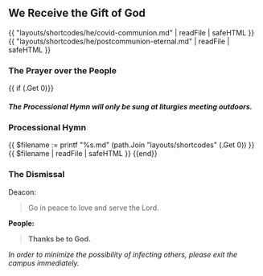 ## We Receive the Gift of God
{{ "layouts/shortcodes/he/covid-communion.md" | readFile | safeHTML }}
{{ "layouts/shortcodes/he/postcommunion-eternal.md" | readFile | safeHTML }}

### The Prayer over the People

{{ if (.Get 0)}}
##### The Processional Hymn will only be sung at liturgies meeting outdoors.
### Processional Hymn
{{ $filename := printf "%s.md" (path.Join "layouts/shortcodes" (.Get 0)) }}
{{ $filename | readFile | safeHTML }}
{{end}}

### The Dismissal
Deacon:
> Go in peace to love and serve the Lord.

**People:**
> **Thanks be to God.**

_In order to minimize the possibility of infecting others,
please exit the campus immediately._
